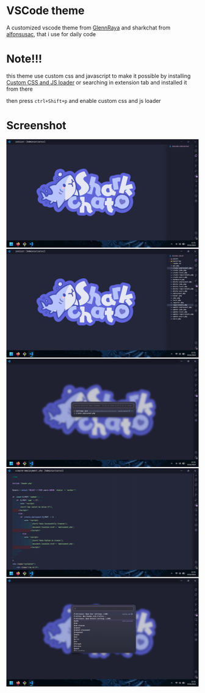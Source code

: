 

# VSCode theme

A customized vscode theme from [GlennRaya](https://github.com/glennraya/vscode-settings-json) and sharkchat from [alfonsusac](https://github.com/alfonsusac/kawaii-logos-data/blob/main/assets/alfon/sharkchat.svg), that i use for daily code

# Note!!!
this theme use custom css and javascript to make it possible by installing [Custom CSS and JS loader](https://marketplace.visualstudio.com/items?itemName=be5invis.vscode-custom-css) or searching in extension tab and installed it from there

then press `ctrl+Shift+p` and enable custom css and js loader

# Screenshot
![1](/preview/1.png)
![2](/preview/2.png)
![3](/preview/3.png)
![4](/preview/4.png)
![5](/preview/5.png)
